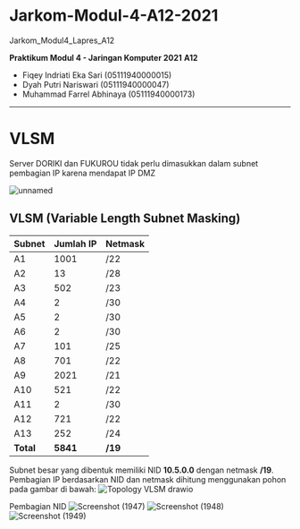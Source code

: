 # Jarkom-Modul-4-A12-2021
Jarkom_Modul4_Lapres_A12

**Praktikum Modul 4 - Jaringan Komputer 2021**
**A12**
-   Fiqey Indriati Eka Sari (05111940000015)
-   Dyah Putri Nariswari (05111940000047)
-   Muhammad Farrel Abhinaya (05111940000173)
---
# VLSM
Server DORIKI dan FUKUROU tidak perlu dimasukkan dalam subnet pembagian IP karena mendapat IP DMZ

![unnamed](https://user-images.githubusercontent.com/57583780/142830307-4739f053-3695-48de-acdc-097842af9fba.png)

## VLSM (Variable Length Subnet Masking) 

| Subnet | Jumlah IP | Netmask |
|--------|-----------|---------|
| A1     | 1001      | /22     |
| A2     | 13        | /28     |
| A3     | 502       | /23     |
| A4     | 2         | /30     |
| A5     | 2         | /30     |
| A6     | 2         | /30     |
| A7     | 101       | /25     |
| A8     | 701       | /22     |
| A9     | 2021      | /21     |
| A10    | 521       | /22     |
| A11    | 2         | /30     |
| A12    | 721       | /22     |
| A13    | 252       | /24     |
| **Total**  | **5841**      | **/19**     |

Subnet besar yang dibentuk memiliki NID **10.5.0.0** dengan netmask **/19**. Pembagian IP berdasarkan NID dan netmask dihitung menggunakan pohon pada gambar di bawah:
![Topology VLSM drawio](https://user-images.githubusercontent.com/57583780/142831308-75cfd242-95fe-4c28-8515-8744837eb8ad.png)


Pembagian NID
![Screenshot (1947)](https://user-images.githubusercontent.com/71380876/142984471-ff0168e1-7c10-44d8-bac1-45fa4267a03b.png)
![Screenshot (1948)](https://user-images.githubusercontent.com/71380876/142984491-5469081f-c5ec-4085-8650-084a7049285b.png)
![Screenshot (1949)](https://user-images.githubusercontent.com/71380876/142984503-c80538d6-5c90-41bf-b22c-90e3f1b3b038.png)


